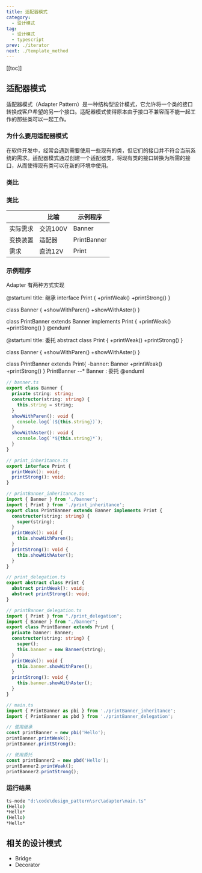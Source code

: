 ```yaml
---
title: 适配器模式
category:
  - 设计模式
tag:
  - 设计模式
  - typescript
prev: ./iterator
next: ./template_method
---
```


[[toc]]

## 适配器模式

适配器模式（Adapter Pattern）是一种结构型设计模式，它允许将一个类的接口转换成客户希望的另一个接口。适配器模式使得原本由于接口不兼容而不能一起工作的那些类可以一起工作。

### 为什么要用适配器模式

在软件开发中，经常会遇到需要使用一些现有的类，但它们的接口并不符合当前系统的需求。适配器模式通过创建一个适配器类，将现有类的接口转换为所需的接口，从而使得现有类可以在新的环境中使用。

### 类比

### 类比

| | 比喻       | 示例程序    |
|------------|-------------|-------------|
| 实际需求   | 交流100V    |Banner      |
| 变换装置   | 适配器      | PrintBanner |
| 需求       | 直流12V     | Print       |

### 示例程序

Adapter 有两种方式实现

@startuml
title: 继承
interface Print {
  +printWeak()
  +printStrong()
}

class Banner {
  +showWithParen()
  +showWithAster()
}

class PrintBanner extends Banner implements Print {
  +printWeak()
  +printStrong()
}
@enduml

@startuml
title: 委托
abstract class Print {
  +printWeak()
  +printStrong()
}

class Banner {
  +showWithParen()
  +showWithAster()
}

class PrintBanner extends Print{
  -banner: Banner
  +printWeak()
  +printStrong()
}
PrintBanner --* Banner : 委托
@enduml
```ts
// banner.ts
export class Banner {
  private string: string;
  constructor(string: string) {
    this.string = string;
  }
  showWithParen(): void {
    console.log(`(${this.string})`);
  }
  showWithAster(): void {
    console.log(`*${this.string}*`);
  }
}

// print_inheritance.ts
export interface Print {
  printWeak(): void;
  printStrong(): void;
}

// printBanner_inheritance.ts
import { Banner } from './banner';
import { Print } from './print_inheritance';
export class PrintBanner extends Banner implements Print {
  constructor(string: string) {
    super(string);
  }
  printWeak(): void {
    this.showWithParen();
  }
  printStrong(): void {
    this.showWithAster();
  }
}

// print_delegation.ts
export abstract class Print {
  abstract printWeak(): void;
  abstract printStrong(): void;
}

// printBanner_delegation.ts
import { Print } from "./print_delegation";
import { Banner } from "./banner";
export class PrintBanner extends Print {
  private banner: Banner;
  constructor(string: string) {
    super();
    this.banner = new Banner(string);
  }
  printWeak(): void {
    this.banner.showWithParen();
  }
  printStrong(): void {
    this.banner.showWithAster();
  }
}

// main.ts
import { PrintBanner as pbi } from './printBanner_inheritance';
import { PrintBanner as pbd } from './printBanner_delegation';

// 使用继承
const printBanner = new pbi('Hello');
printBanner.printWeak();
printBanner.printStrong();

// 使用委托
const printBanner2 = new pbd('Hello');
printBanner2.printWeak();
printBanner2.printStrong();
```
### 运行结果
```sh
ts-node "d:\code\design_pattern\src\adapter\main.ts"
(Hello)
*Hello*
(Hello)
*Hello*
```
## 相关的设计模式
+ Bridge
+ Decorator

